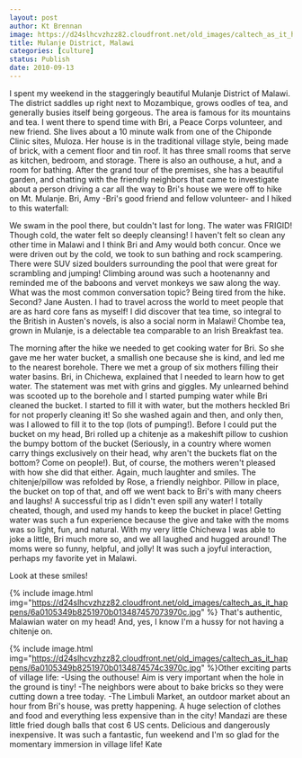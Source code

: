```yaml
---
layout: post
author: Kt Brennan
image: https://d24slhcvzhzz82.cloudfront.net/old_images/caltech_as_it_happens/6a0105349b8251970b013487456419970c.jpg
title: Mulanje District, Malawi
categories: [culture]
status: Publish
date: 2010-09-13
---
```


I spent my weekend in the staggeringly beautiful Mulanje District of Malawi. The district saddles up right next to Mozambique, grows oodles of tea, and generally busies itself being gorgeous. The area is famous for its mountains and tea. I went there to spend time with Bri, a Peace Corps volunteer, and new friend. She lives about a 10 minute walk from one of the Chiponde Clinic sites, Muloza. Her house is in the traditional village style, being made of brick, with a cement floor and tin roof. It has three small rooms that serve as kitchen, bedroom, and storage. There is also an outhouse, a hut, and a room for bathing. After the grand tour of the premises, she has a beautiful garden, and chatting with the friendly neighbors that came to investigate about a person driving a car all the way to Bri's house we were off to hike on Mt. Mulanje. 
Bri, Amy -Bri's good friend and fellow volunteer- and I hiked to this waterfall: 

We swam in the pool there, but couldn't last for long. The water was FRIGID! Though cold, the water felt so deeply cleansing! I haven't felt so clean any other time in Malawi and I think Bri and Amy would both concur. Once we were driven out by the cold, we took to sun bathing and rock scampering. There were SUV sized boulders surrounding the pool that were great for scrambling and jumping! Climbing around was such a hootenanny and reminded me of the baboons and vervet monkeys we saw along the way. 
What was the most common conversation topic? Being tired from the hike. 
Second? Jane Austen. I had to travel across the world to meet people that are as hard core fans as myself! I did discover that tea time, so integral to the British in Austen's novels, is also a social norm in Malawi! Chombe tea, grown in Mulanje, is a delectable tea comparable to an Irish Breakfast tea.

The morning after the hike we needed to get cooking water for Bri. So she gave me her water bucket, a smallish one because she is kind, and led me to the nearest borehole. There we met a group of six mothers filling their water basins. Bri, in Chichewa, explained that I needed to learn how to get water. The statement was met with grins and giggles. My unlearned behind was scooted up to the borehole and I started pumping water while Bri cleaned the bucket. I started to fill it with water, but the mothers heckled Bri for not properly cleaning it! So she washed again and then, and only then, was I allowed to fill it to the top (lots of pumping!). Before I could put the bucket on my head, Bri rolled up a chitenje as a makeshift pillow to cushion the bumpy bottom of the bucket (Seriously, in a country where women carry things exclusively on their head, why aren't the buckets flat on the bottom? Come on people!). But, of course, the mothers weren't pleased with how she did that either. Again, much laughter and smiles. The chitenje/pillow was refolded by Rose, a friendly neighbor. Pillow in place, the bucket on top of that, and off we went back to Bri's with many cheers and laughs! A successful trip as I didn't even spill any water! I totally cheated, though, and used my hands to keep the bucket in place! Getting water was such a fun experience because the give and take with the moms was so light, fun, and natural. With my very little Chichewa I was able to joke a little, Bri much more so, and we all laughed and hugged around! The moms were so funny, helpful, and jolly! It was such a joyful interaction, perhaps my favorite yet in Malawi.

Look at these smiles!


{% include image.html img="https://d24slhcvzhzz82.cloudfront.net/old_images/caltech_as_it_happens/6a0105349b8251970b013487457073970c.jpg" %}
That's authentic, Malawian water on my head! And, yes, I know I'm a hussy for not having a chitenje on.


{% include image.html img="https://d24slhcvzhzz82.cloudfront.net/old_images/caltech_as_it_happens/6a0105349b8251970b0134874574c3970c.jpg" %}Other exciting parts of village life: 
-Using the outhouse! Aim is very important when the hole in the ground is tiny!
-The neighbors were about to bake bricks so they were cutting down a tree today. 
-The Limbuli Market, an outdoor market about an hour from Bri's house, was pretty happening. A huge selection of clothes and food and everything less expensive than in the city! Mandazi are these little fried dough balls that cost 6 US cents. Delicious and dangerously inexpensive. 
It was such a fantastic, fun weekend and I'm so glad for the momentary immersion in village life!
Kate
